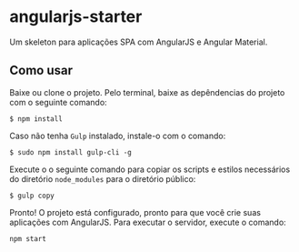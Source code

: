 # angularjs-starter
Um skeleton para aplicações SPA com AngularJS e Angular Material.

## Como usar

Baixe ou clone o projeto. Pelo terminal, baixe as depêndencias do projeto com o seguinte comando:
```
$ npm install
```

Caso não tenha `Gulp` instalado, instale-o com o comando:
```
$ sudo npm install gulp-cli -g
```

Execute o o seguinte comando para copiar os scripts e estilos necessários do diretório `node_modules` para o diretório público:
```
$ gulp copy
```

Pronto! O projeto está configurado, pronto para que você crie suas aplicações com AngularJS. Para executar o servidor, execute o comando:
```
npm start
```